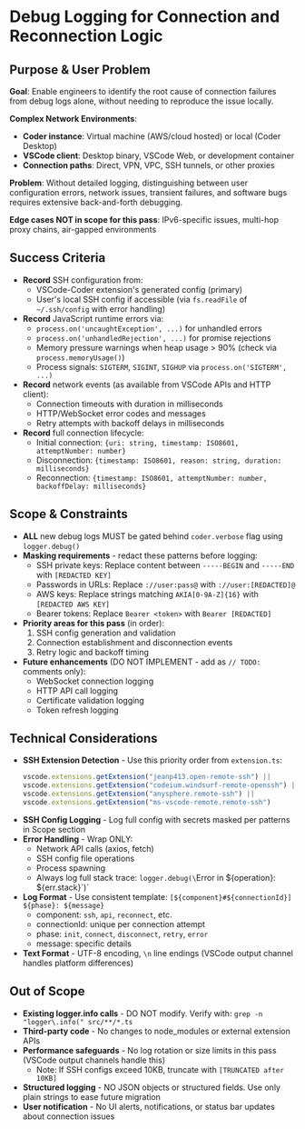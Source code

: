 # Debug Logging for Connection and Reconnection Logic

## Purpose & User Problem
**Goal**: Enable engineers to identify the root cause of connection failures from debug logs alone, without needing to reproduce the issue locally.

**Complex Network Environments**:
- **Coder instance**: Virtual machine (AWS/cloud hosted) or local (Coder Desktop)
- **VSCode client**: Desktop binary, VSCode Web, or development container
- **Connection paths**: Direct, VPN, VPC, SSH tunnels, or other proxies

**Problem**: Without detailed logging, distinguishing between user configuration errors, network issues, transient failures, and software bugs requires extensive back-and-forth debugging.

**Edge cases NOT in scope for this pass**: IPv6-specific issues, multi-hop proxy chains, air-gapped environments

## Success Criteria
- **Record** SSH configuration from:
  - VSCode-Coder extension's generated config (primary)
  - User's local SSH config if accessible (via `fs.readFile` of `~/.ssh/config` with error handling)
- **Record** JavaScript runtime errors via:
  - `process.on('uncaughtException', ...)` for unhandled errors
  - `process.on('unhandledRejection', ...)` for promise rejections
  - Memory pressure warnings when heap usage > 90% (check via `process.memoryUsage()`)
  - Process signals: `SIGTERM`, `SIGINT`, `SIGHUP` via `process.on('SIGTERM', ...)`
- **Record** network events (as available from VSCode APIs and HTTP client):
  - Connection timeouts with duration in milliseconds
  - HTTP/WebSocket error codes and messages
  - Retry attempts with backoff delays in milliseconds
- **Record** full connection lifecycle:
  - Initial connection: `{uri: string, timestamp: ISO8601, attemptNumber: number}`
  - Disconnection: `{timestamp: ISO8601, reason: string, duration: milliseconds}`
  - Reconnection: `{timestamp: ISO8601, attemptNumber: number, backoffDelay: milliseconds}`

## Scope & Constraints
- **ALL** new debug logs MUST be gated behind `coder.verbose` flag using `logger.debug()`
- **Masking requirements** - redact these patterns before logging:
  - SSH private keys: Replace content between `-----BEGIN` and `-----END` with `[REDACTED KEY]`
  - Passwords in URLs: Replace `://user:pass@` with `://user:[REDACTED]@`
  - AWS keys: Replace strings matching `AKIA[0-9A-Z]{16}` with `[REDACTED AWS KEY]`
  - Bearer tokens: Replace `Bearer <token>` with `Bearer [REDACTED]`
- **Priority areas for this pass** (in order):
  1. SSH config generation and validation
  2. Connection establishment and disconnection events  
  3. Retry logic and backoff timing
- **Future enhancements** (DO NOT IMPLEMENT - add as `// TODO:` comments only):
  - WebSocket connection logging
  - HTTP API call logging
  - Certificate validation logging
  - Token refresh logging

## Technical Considerations
- **SSH Extension Detection** - Use this priority order from `extension.ts`:
  ```typescript
  vscode.extensions.getExtension("jeanp413.open-remote-ssh") ||
  vscode.extensions.getExtension("codeium.windsurf-remote-openssh") ||
  vscode.extensions.getExtension("anysphere.remote-ssh") ||
  vscode.extensions.getExtension("ms-vscode-remote.remote-ssh")
  ```
- **SSH Config Logging** - Log full config with secrets masked per patterns in Scope section
- **Error Handling** - Wrap ONLY:
  - Network API calls (axios, fetch)
  - SSH config file operations
  - Process spawning
  - Always log full stack trace: `logger.debug(\`Error in ${operation}: ${err.stack}\`)`
- **Log Format** - Use consistent template: `[${component}#${connectionId}] ${phase}: ${message}`
  - component: `ssh`, `api`, `reconnect`, etc.
  - connectionId: unique per connection attempt
  - phase: `init`, `connect`, `disconnect`, `retry`, `error`
  - message: specific details
- **Text Format** - UTF-8 encoding, `\n` line endings (VSCode output channel handles platform differences)

## Out of Scope
- **Existing logger.info calls** - DO NOT modify. Verify with: `grep -n "logger\.info(" src/**/*.ts`
- **Third-party code** - No changes to node_modules or external extension APIs
- **Performance safeguards** - No log rotation or size limits in this pass (VSCode output channels handle this)
  - Note: If SSH configs exceed 10KB, truncate with `[TRUNCATED after 10KB]`
- **Structured logging** - NO JSON objects or structured fields. Use only plain strings to ease future migration
- **User notification** - No UI alerts, notifications, or status bar updates about connection issues